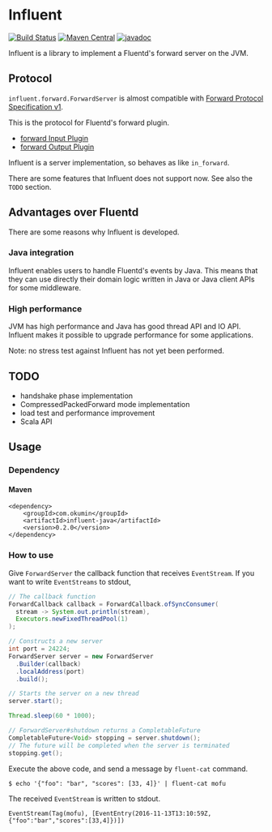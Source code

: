 # Influent

[![Build Status](https://travis-ci.org/okumin/influent.svg?branch=master)](https://travis-ci.org/okumin/influent)
[![Maven Central](https://maven-badges.herokuapp.com/maven-central/com.okumin/influent-java/badge.svg)](https://maven-badges.herokuapp.com/maven-central/com.okumin/influent-java)
[![javadoc](http://javadoc-badge.appspot.com/com.okumin/influent-java.svg)](http://javadoc-badge.appspot.com/com.okumin/influent-java/index.html)

Influent is a library to implement a Fluentd's forward server on the JVM.

## Protocol

`influent.forward.ForwardServer` is almost compatible with [Forward Protocol Specification v1](https://github.com/fluent/fluentd/wiki/Forward-Protocol-Specification-v1).

This is the protocol for Fluentd's forward plugin.

* [forward Input Plugin](http://docs.fluentd.org/articles/in_forward)
* [forward Output Plugin](http://docs.fluentd.org/articles/out_forward)

Influent is a server implementation, so behaves as like `in_forward`.

There are some features that Influent does not support now.
See also the `TODO` section.

## Advantages over Fluentd

There are some reasons why Influent is developed.

### Java integration

Influent enables users to handle Fluentd's events by Java.
This means that they can use directly their domain logic written in Java or Java client APIs for some middleware.

### High performance

JVM has high performance and Java has good thread API and IO API.
Influent makes it possible to upgrade performance for some applications.

Note: no stress test against Influent has not yet been performed.

## TODO

* handshake phase implementation
* CompressedPackedForward mode implementation
* load test and performance improvement
* Scala API

## Usage

### Dependency

#### Maven

```
<dependency>
    <groupId>com.okumin</groupId>
    <artifactId>influent-java</artifactId>
    <version>0.2.0</version>
</dependency>
```

### How to use

Give `ForwardServer` the callback function that receives `EventStream`.
If you want to write `EventStreams` to stdout,

```java
// The callback function
ForwardCallback callback = ForwardCallback.ofSyncConsumer(
  stream -> System.out.println(stream),
  Executors.newFixedThreadPool(1)
);

// Constructs a new server
int port = 24224;
ForwardServer server = new ForwardServer
  .Builder(callback)
  .localAddress(port)
  .build();

// Starts the server on a new thread
server.start();

Thread.sleep(60 * 1000);

// ForwardServer#shutdown returns a CompletableFuture
CompletableFuture<Void> stopping = server.shutdown();
// The future will be completed when the server is terminated
stopping.get();
```

Execute the above code, and send a message by `fluent-cat` command.

```
$ echo '{"foo": "bar", "scores": [33, 4]}' | fluent-cat mofu
```

The received `EventStream` is written to stdout.

```
EventStream(Tag(mofu), [EventEntry(2016-11-13T13:10:59Z,{"foo":"bar","scores":[33,4]})])
```
